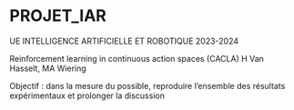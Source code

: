 # PROJET_IAR

UE INTELLIGENCE ARTIFICIELLE ET ROBOTIQUE
2023-2024

Reinforcement learning in continuous action spaces (CACLA)
H Van Hasselt, MA Wiering

Objectif : dans la mesure du possible, reproduire l’ensemble des résultats expérimentaux et
prolonger la discussion
